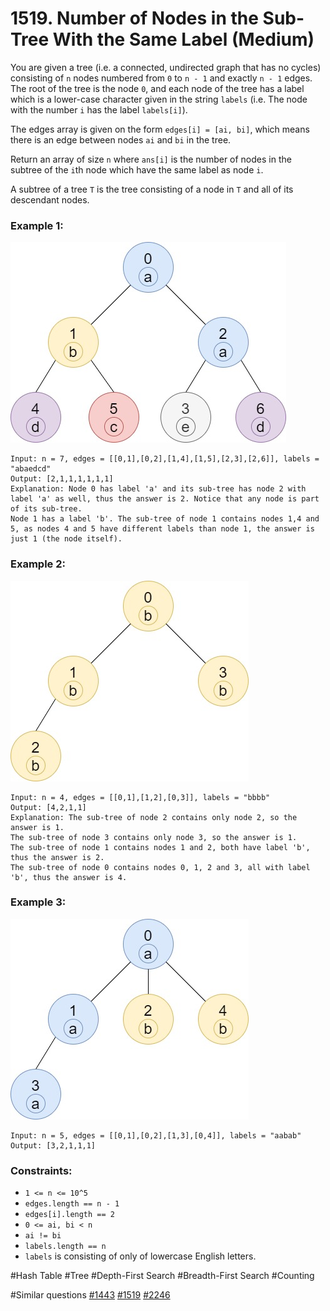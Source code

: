 # 1519. Number of Nodes in the Sub-Tree With the Same Label (Medium)

You are given a tree (i.e. a connected, undirected graph that has no cycles) consisting of `n` nodes numbered from `0` to `n - 1` and exactly `n - 1` edges. The root of the tree is the node `0`, and each node of the tree has a label which is a lower-case character given in the string `labels` (i.e. The node with the number `i` has the label `labels[i]`).

The edges array is given on the form `edges[i] = [ai, bi]`, which means there is an edge between nodes `ai` and `bi` in the tree.

Return an array of size `n` where `ans[i]` is the number of nodes in the subtree of the `i`th node which have the same label as node `i`.

A subtree of a tree `T` is the tree consisting of a node in `T` and all of its descendant nodes.

### Example 1:

![example1](example1.jpg)

```
Input: n = 7, edges = [[0,1],[0,2],[1,4],[1,5],[2,3],[2,6]], labels = "abaedcd"
Output: [2,1,1,1,1,1,1]
Explanation: Node 0 has label 'a' and its sub-tree has node 2 with label 'a' as well, thus the answer is 2. Notice that any node is part of its sub-tree.
Node 1 has a label 'b'. The sub-tree of node 1 contains nodes 1,4 and 5, as nodes 4 and 5 have different labels than node 1, the answer is just 1 (the node itself).
```

### Example 2:

![example2](example2.jpg)

```
Input: n = 4, edges = [[0,1],[1,2],[0,3]], labels = "bbbb"
Output: [4,2,1,1]
Explanation: The sub-tree of node 2 contains only node 2, so the answer is 1.
The sub-tree of node 3 contains only node 3, so the answer is 1.
The sub-tree of node 1 contains nodes 1 and 2, both have label 'b', thus the answer is 2.
The sub-tree of node 0 contains nodes 0, 1, 2 and 3, all with label 'b', thus the answer is 4.
```

### Example 3:

![example2](example3.jpg)

```
Input: n = 5, edges = [[0,1],[0,2],[1,3],[0,4]], labels = "aabab"
Output: [3,2,1,1,1]
```

### Constraints:

- `1 <= n <= 10^5`
- `edges.length == n - 1`
- `edges[i].length == 2`
- `0 <= ai, bi < n`
- `ai != bi`
- `labels.length == n`
- `labels` is consisting of only of lowercase English letters.

#Hash Table #Tree #Depth-First Search #Breadth-First Search #Counting

#Similar questions [#1443](../pr1443m/README.md) [#1519](../pr1519m/README.md) [#2246](../pr2246h/README.md)
